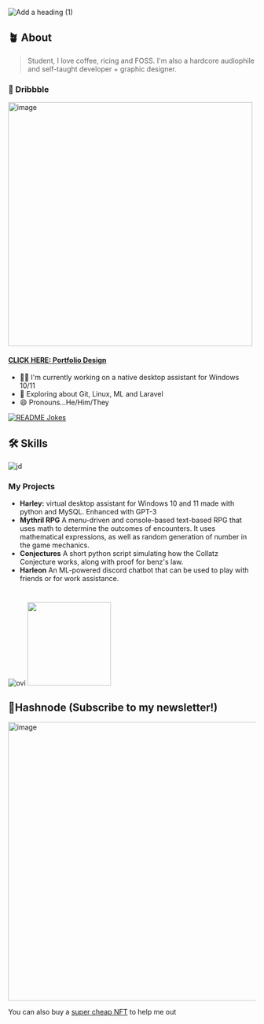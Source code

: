 

![Add a heading (1)](https://user-images.githubusercontent.com/123345456/220961939-ff50da6b-c243-4bf5-95ab-67705e4ea5ca.gif)

## 🪴 About  

> Student, I love coffee, ricing and FOSS. I'm also a hardcore audiophile and self-taught developer + graphic designer.

### 🏀 Dribbble 
<a href = "https://dribbble.com/Zyree"><img width="497" alt="image" src="https://user-images.githubusercontent.com/123345456/223767377-a5ab1cc3-cd53-429d-b3e5-6f8b3cc4b827.png"></a>
#### <a href="https://dribbble.com/shots/20856355-Developer-Portfolio">CLICK HERE: Portfolio Design</a>

+ 👩‍💻 I'm currently working on a native desktop assistant for Windows 10/11
+ 🧠 Exploring about Git, Linux, ML and Laravel 
+ 😄 Pronouns...He/Him/They 

<a href="https://readme-jokes.vercel.app"><img src="https://readme-jokes.vercel.app/api" alt="README Jokes"></a>

## 🛠 Skills
![jd](https://user-images.githubusercontent.com/123345456/220969961-bc130051-c9bc-443e-9cab-af0c813169ba.gif)
### My Projects
- **Harley:** virtual desktop assistant for Windows 10 and 11 made with python and MySQL. Enhanced with GPT-3
- **Mythril RPG** A menu-driven and console-based text-based RPG that uses math to determine the outcomes of encounters. It uses mathematical expressions, as well as random generation of number in the game mechanics.
- **Conjectures** A short python script simulating how the Collatz Conjecture works, along with proof for benz's law.
- **Harleon** An ML-powered discord chatbot that can be used to play with friends or for work assistance.

#
<img src="https://github-readme-stats.vercel.app/api/top-langs?username=spirizeon&show_icons=true&locale=en&layout=compact&theme=chartreuse-dark" alt="ovi" /> <img src="https://user-images.githubusercontent.com/123345456/220966759-ed3013fd-7aa1-402f-b828-7e590b6baabf.gif" height = "170px" /> 

## 💠Hashnode (Subscribe to my newsletter!)
<a href="https://zyree.hashnode.dev"><img width="568" alt="image" src="https://user-images.githubusercontent.com/123345456/225580752-35814f37-d89f-4d02-aa90-d416a9afbc8a.png"></a>

You can also buy a <a href="https://opensea.io/zetacode">super cheap NFT</a> to help me out

